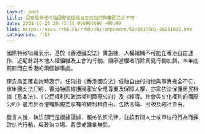 ```yaml
---
layout: post
title: 保安局稱任何指國安法侵蝕自由的指控與事實完全不符
date: 2021-10-25 20:45:38.000000000 +08:00
link: https://news.rthk.hk/rthk/ch/component/k2/1616889-20211025.htm
categories: rthk
---
```


國際特赦組織表示，基於《香港國安法》實施後，人權組織不可能在香港自由運作，近期針對本地人權組織及工會的行動，顯示當權者消除異見行動加劇，本年底前關閉在香港的兩個辦事處。

保安局回覆查詢時表示，任何指《香港國安法》侵蝕自由的指控與事實完全不符，重申國安法訂明，香港特區維護國家安全應尊重及保障人權，亦需依法保護居民根據《基本法》、《公民權利和政治權利國際公約》及《經濟、社會與文化權利的國際公約》適用於香港有關規定享有的權利和自由，包括言論、出版及結社自由。

發言人說，執法部門是根據證據、嚴格依照法律，並按有關人士或單位的行為而採取執法行動，與政治立場、背景或職業無關。
